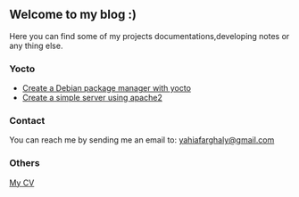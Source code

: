 ## Welcome to my blog :) 

Here you can find some of my projects documentations,developing notes or any thing else.

### Yocto
- [Create a Debian package manager with yocto](yocto/create-a-debian-package-manager-with-yocto.md)
- [Create a simple server using apache2](yocto/create-a-simple-server-using-apache2.md)

### Contact
You can reach me by sending me an email to: yahiafarghaly@gmail.com

### Others
[My CV](https://goo.gl/aspRjN)
